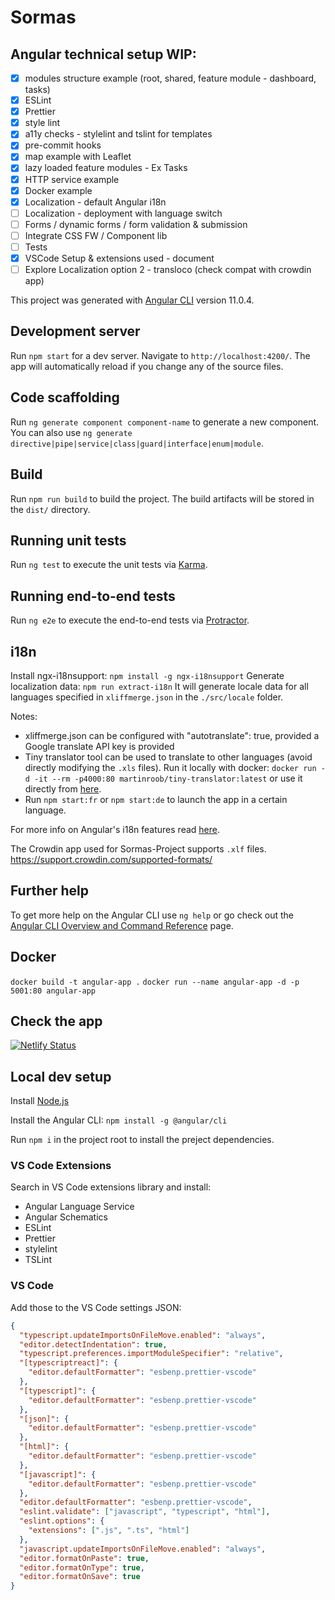 # Sormas

## Angular technical setup WIP:

- [x] modules structure example (root, shared, feature module - dashboard, tasks)
- [x] ESLint
- [x] Prettier
- [x] style lint
- [x] a11y checks - stylelint and tslint for templates
- [x] pre-commit hooks
- [x] map example with Leaflet
- [x] lazy loaded feature modules - Ex Tasks
- [x] HTTP service example
- [x] Docker example
- [x] Localization - default Angular i18n
- [ ] Localization - deployment with language switch
- [ ] Forms / dynamic forms / form validation & submission
- [ ] Integrate CSS FW / Component lib
- [ ] Tests
- [x] VSCode Setup & extensions used - document
- [ ] Explore Localization option 2 - transloco (check compat with crowdin app)

This project was generated with [Angular CLI](https://github.com/angular/angular-cli) version 11.0.4.

## Development server

Run `npm start` for a dev server. Navigate to `http://localhost:4200/`. The app will automatically reload if you change any of the source files.

## Code scaffolding

Run `ng generate component component-name` to generate a new component. You can also use `ng generate directive|pipe|service|class|guard|interface|enum|module`.

## Build

Run `npm run build` to build the project. The build artifacts will be stored in the `dist/` directory.

## Running unit tests

Run `ng test` to execute the unit tests via [Karma](https://karma-runner.github.io).

## Running end-to-end tests

Run `ng e2e` to execute the end-to-end tests via [Protractor](http://www.protractortest.org/).

## i18n

Install ngx-i18nsupport: `npm install -g ngx-i18nsupport`
Generate localization data: `npm run extract-i18n`
It will generate locale data for all languages specified in `xliffmerge.json` in the `./src/locale` folder.

Notes:

- xliffmerge.json can be configured with "autotranslate": true, provided a Google translate API key is provided
- Tiny translator tool can be used to translate to other languages (avoid directly modifying the `.xls` files). Run it locally with docker: `docker run -d -it --rm -p4000:80 martinroob/tiny-translator:latest` or use it directly from [here](https://martinroob.github.io/tiny-translator/en/#/home).
- Run `npm start:fr` or `npm start:de` to launch the app in a certain language.

For more info on Angular's i18n features read [here](https://angular.io/guide/i18n).

The Crowdin app used for Sormas-Project supports `.xlf` files.
https://support.crowdin.com/supported-formats/

## Further help

To get more help on the Angular CLI use `ng help` or go check out the [Angular CLI Overview and Command Reference](https://angular.io/cli) page.

## Docker

`docker build -t angular-app .`
`docker run --name angular-app -d -p 5001:80 angular-app`

## Check the app

[![Netlify Status](https://api.netlify.com/api/v1/badges/438ae622-8eac-4dfd-be4a-240ca127430d/deploy-status)](https://app.netlify.com/sites/sormas-angular-setup/deploys)

## Local dev setup

Install [Node.js](https://nodejs.org/en/)

Install the Angular CLI: `npm install -g @angular/cli`

Run `npm i` in the project root to install the preject dependencies.

### VS Code Extensions

Search in VS Code extensions library and install:

- Angular Language Service
- Angular Schematics
- ESLint
- Prettier
- stylelint
- TSLint

### VS Code

Add those to the VS Code settings JSON:

```json
{
  "typescript.updateImportsOnFileMove.enabled": "always",
  "editor.detectIndentation": true,
  "typescript.preferences.importModuleSpecifier": "relative",
  "[typescriptreact]": {
    "editor.defaultFormatter": "esbenp.prettier-vscode"
  },
  "[typescript]": {
    "editor.defaultFormatter": "esbenp.prettier-vscode"
  },
  "[json]": {
    "editor.defaultFormatter": "esbenp.prettier-vscode"
  },
  "[html]": {
    "editor.defaultFormatter": "esbenp.prettier-vscode"
  },
  "[javascript]": {
    "editor.defaultFormatter": "esbenp.prettier-vscode"
  },
  "editor.defaultFormatter": "esbenp.prettier-vscode",
  "eslint.validate": ["javascript", "typescript", "html"],
  "eslint.options": {
    "extensions": [".js", ".ts", "html"]
  },
  "javascript.updateImportsOnFileMove.enabled": "always",
  "editor.formatOnPaste": true,
  "editor.formatOnType": true,
  "editor.formatOnSave": true
}
```
